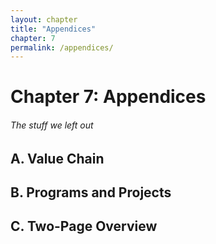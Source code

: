 ```yaml
--- 
layout: chapter
title: "Appendices"
chapter: 7
permalink: /appendices/
---
```


# Chapter 7: Appendices
###### The stuff we left out

## A. Value Chain

## B. Programs and Projects

## C. Two-Page Overview
